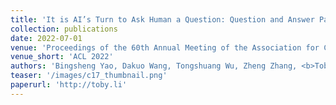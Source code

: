 ```yaml
---
title: 'It is AI’s Turn to Ask Human a Question: Question and Answer Pair Generation for Children Storybooks in FairytaleQA Dataset'
collection: publications
date: 2022-07-01
venue: 'Proceedings of the 60th Annual Meeting of the Association for Computational Linguistics (ACL 2022)'
venue_short: 'ACL 2022'
authors: 'Bingsheng Yao, Dakuo Wang, Tongshuang Wu, Zheng Zhang, <b>Toby Jia-Jun Li</b>, Mo Yu, and Ying Xu'
teaser: '/images/c17_thumbnail.png'
paperurl: 'http://toby.li'
---
```

